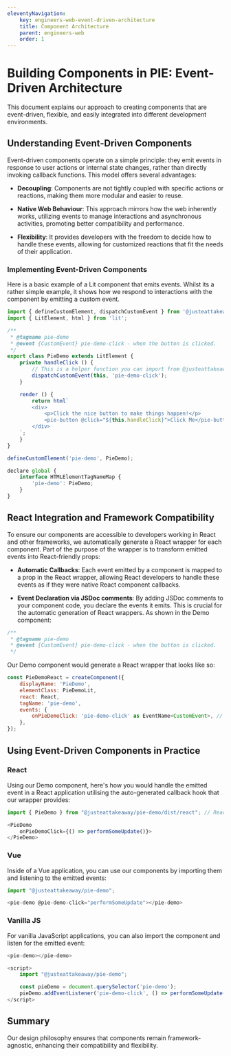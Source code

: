 ```yaml
---
eleventyNavigation:
    key: engineers-web-event-driven-architecture
    title: Component Architecture
    parent: engineers-web
    order: 1
---
```


# Building Components in PIE: Event-Driven Architecture

This document explains our approach to creating components that are event-driven, flexible, and easily integrated into different development environments.

## Understanding Event-Driven Components

Event-driven components operate on a simple principle: they emit events in response to user actions or internal state changes, rather than directly invoking callback functions. This model offers several advantages:

- **Decoupling**: Components are not tightly coupled with specific actions or reactions, making them more modular and easier to reuse.

- **Native Web Behaviour**: This approach mirrors how the web inherently works, utilizing events to manage interactions and asynchronous activities, promoting better compatibility and performance.

- **Flexibility**: It provides developers with the freedom to decide how to handle these events, allowing for customized reactions that fit the needs of their application.

### Implementing Event-Driven Components

Here is a basic example of a Lit component that emits events. Whilst its a rather simple example, it shows how we respond to interactions with the component by emitting a custom event.

```js
import { defineCustomElement, dispatchCustomEvent } from '@justeattakeaway/pie-webc-core';
import { LitElement, html } from 'lit';

/**
 * @tagname pie-demo
 * @event {CustomEvent} pie-demo-click - when the button is clicked.
 */
export class PieDemo extends LitElement {
    private handleClick () {
        // This is a helper function you can import from @justeattakeaway/pie-webc-core
        dispatchCustomEvent(this, 'pie-demo-click');
    }

    render () {
        return html`
        <div>
            <p>Click the nice button to make things happen!</p>
            <pie-button @click="${this.handleClick}">Click Me</pie-button>
        </div>
    `;
    }
}

defineCustomElement('pie-demo', PieDemo);

declare global {
    interface HTMLElementTagNameMap {
        'pie-demo': PieDemo;
    }
}
```

## React Integration and Framework Compatibility
To ensure our components are accessible to developers working in React and other frameworks, we automatically generate a React wrapper for each component. Part of the purpose of the wrapper is to transform emitted events into React-friendly props:

- **Automatic Callbacks**: Each event emitted by a component is mapped to a prop in the React wrapper, allowing React developers to handle these events as if they were native React component callbacks.

- **Event Declaration via JSDoc comments**: By adding JSDoc comments to your component code, you declare the events it emits. This is crucial for the automatic generation of React wrappers. As shown in the Demo component:

```js
/**
 * @tagname pie-demo
 * @event {CustomEvent} pie-demo-click - when the button is clicked.
 */
```

Our Demo component would generate a React wrapper that looks like so:

```js
const PieDemoReact = createComponent({
    displayName: 'PieDemo',
    elementClass: PieDemoLit,
    react: React,
    tagName: 'pie-demo',
    events: {
        onPieDemoClick: 'pie-demo-click' as EventName<CustomEvent>, // when the button is clicked.
    },
});
```

## Using Event-Driven Components in Practice

### React
Using our Demo component, here's how you would handle the emitted event in a React application utilising the auto-generated callback hook that our wrapper provides:

```js
import { PieDemo } from "@justeattakeaway/pie-demo/dist/react"; // React-specific entry point

<PieDemo
    onPieDemoClick={() => performSomeUpdate()}>
</PieDemo>
```

### Vue
Inside of a Vue application, you can use our components by importing them and listening to the emitted events:

```js
import "@justeattakeaway/pie-demo";

<pie-demo @pie-demo-click="performSomeUpdate"></pie-demo>
```

### Vanilla JS
For vanilla JavaScript applications, you can also import the component and listen for the emitted event:

```js
<pie-demo></pie-demo>

<script>
    import "@justeattakeaway/pie-demo";

    const pieDemo = document.querySelector('pie-demo');
    pieDemo.addEventListener('pie-demo-click', () => performSomeUpdate());
</script>
```

## Summary
Our design philosophy ensures that components remain framework-agnostic, enhancing their compatibility and flexibility.
